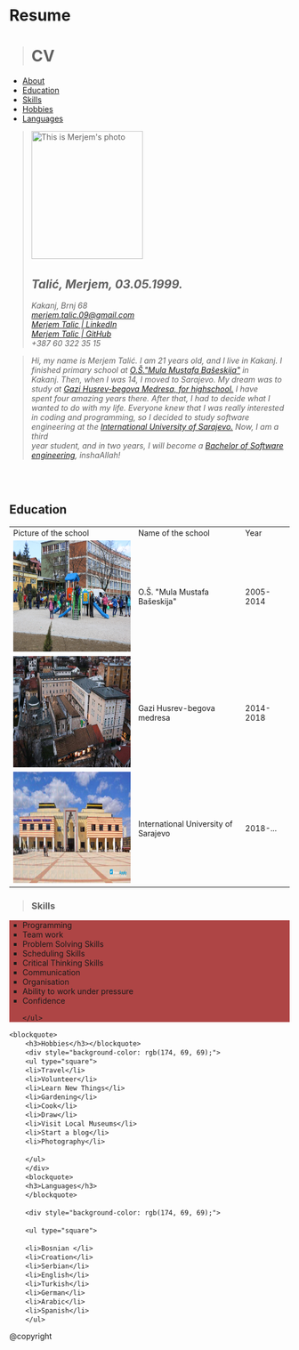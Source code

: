 # Resume
<html>

<head>

<title> CV: TalićMerjem </title>
<link rel="stylesheet" type="text/css" href="style.css" >

</head>

<body>
<div id="container">
<div id="header"> 
<blockquote>
<h1> CV </h1>
</blockquote>
</div>

<div id="content">
<div id="nav">

    
<ul>
<li> <a href="#"> About</a> </li>
<li> <a href="#">Education</li> </a>
<li> <a href="#">Skills</li> </a>
<li> <a href="#">Hobbies</li> </a>
<li> <a href="#">Languages</li> </a>

</ul>

</div>


<div id="main">
<blockquote>
    <p>
        <img src="kirmizi.jpg" width="200" height="230" title="This is Merjem's photo"> <br> </p>
<h2><i>Talić, Merjem, 03.05.1999.</i></h2>



<p><i>Kakanj, Brnj 68 <br>
    <a href="https://mail.google.com/mail/u/0/#inbox">merjem.talic.09@gmail.com </a> <br>
    <a href="https://www.linkedin.com/in/merjem-tali%C4%87-1901dms/">Merjem Talic | LinkedIn </a><br>
    <a href="https://github.com/MerjemT">Merjem Talic | GitHub</a><br>
+387 60 322 35 15<br> </i>
</blockquote>

</p>


<p>
<blockquote>
    <i>Hi, my name is Merjem Talić. I am 21 years old, and I live in Kakanj. I finished primary school at <a href="https://www.facebook.com/pages/category/Personal-Blog/OS-Mula-Mustafa-Baseskija-Kakanj-395776910972280/">  O.Š."Mula Mustafa Bašeskija"</a> in<br> Kakanj. Then, when I was 14, I moved to Sarajevo. My dream was to study at <a href="https://medresasa.edu.ba/">Gazi Husrev-begova Medresa, for highschool.</a> I have <br>
        spent four amazing years there. After that, I had to decide what I wanted to do with my life. Everyone knew that I was really interested <br> 
        in coding and programming, so I decided to study software engineering at the <a href="https://www.ius.edu.ba/bs">International University of Sarajevo.</a> Now, I am a third<br>
        year student, and in two years, I will become a <a href="https://en.wikipedia.org/wiki/Bachelor_of_Software_Engineering">Bachelor of Software engineering</a>, inshaAllah! </i>
         
</blockquote>

</p> <br>

</div> <br>



<div id="table">
    <h2>Education</h2>


<table>

<tr id="naslov">
<td> Picture of the school</td>
<td>Name of the school</td>
<td>Year</td>
</tr>

<tr>
<td><img src="osnovna.jpg" width="300" height="200" title="O.Š.Mula Mustafa Bašeskija"></td>
<td>O.Š. "Mula Mustafa Bašeskija"</td>
<td>2005-2014</td>
</tr>

<tr>
<td><img src="srednja.jpg" width="300" height="200" title="Gazi Husrev-begova medresa"> </td>
<td>Gazi Husrev-begova medresa </td>
<td> 2014-2018 </td>    
</tr>

<tr>
<td > <img src="fakultet.jpg" width="300" height="200" title="International University of Sarajevo"> </td>
<td>International University of Sarajevo</td>
<td>2018-...</td>
</tr>


</table>





</div>


</div>
</div>



<blockquote>     
     
<h3> Skills </h3>

<div id="Skills">
</blockquote>
<div style="background-color: rgb(174, 69, 69);">
    <ul type="square">
    <li>Programming</li>
    <li>Team work</li>
    <li>Problem Solving Skills</li>
    <li>Scheduling Skills</li>
    <li>Critical Thinking Skills</li>
    <li>Communication</li>
    <li>Organisation</li>
    <li>Ability to work under pressure</li>
    <li>Confidence</li>
    
    </ul>
</div>

</div>

    <blockquote>
        <h3>Hobbies</h3></blockquote>
        <div style="background-color: rgb(174, 69, 69);">
        <ul type="square">
        <li>Travel</li>
        <li>Volunteer</li>
        <li>Learn New Things</li>
        <li>Gardening</li>
        <li>Cook</li>
        <li>Draw</li>
        <li>Visit Local Museums</li>
        <li>Start a blog</li>
        <li>Photography</li>
        
        </ul>
        </div>
        <blockquote>
        <h3>Languages</h3>
        </blockquote>
        
        <div style="background-color: rgb(174, 69, 69);">
        
        <ul type="square">
        
        <li>Bosnian </li>
        <li>Croation</li>
        <li>Serbian</li>
        <li>English</li>
        <li>Turkish</li>
        <li>German</li>
        <li>Arabic</li>
        <li>Spanish</li>
        </ul>
        

<div id="footer">
  @copyright
</div>
</div>
</div>
</div>
</div>

</body>
</html>
